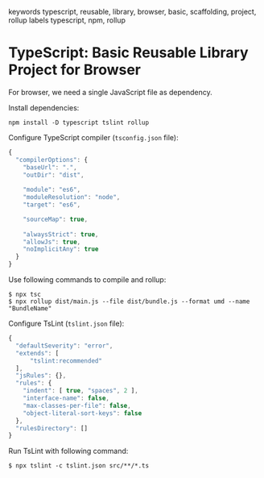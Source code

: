 keywords typescript, reusable, library, browser, basic, scaffolding, project, rollup
labels typescript, npm, rollup

# TypeScript: Basic Reusable Library Project for Browser
For browser, we need a single JavaScript file as dependency.

Install dependencies:
```console
npm install -D typescript tslint rollup
```

Configure TypeScript compiler (`tsconfig.json` file):
```javascript
{
  "compilerOptions": {
    "baseUrl": ".",
    "outDir": "dist",
    
    "module": "es6",
    "moduleResolution": "node",
    "target": "es6",

    "sourceMap": true,
    
    "alwaysStrict": true,
    "allowJs": true,
    "noImplicitAny": true
  }
}
```

Use following commands to compile and rollup:
```console
$ npx tsc
$ npx rollup dist/main.js --file dist/bundle.js --format umd --name "BundleName"
```

Configure TsLint (`tslint.json` file):
```javascript
{
  "defaultSeverity": "error",
  "extends": [
      "tslint:recommended"
  ],
  "jsRules": {},
  "rules": {
    "indent": [ true, "spaces", 2 ],
    "interface-name": false,
    "max-classes-per-file": false,
    "object-literal-sort-keys": false
  },
  "rulesDirectory": []
}
```

Run TsLint with following command:
```console
$ npx tslint -c tslint.json src/**/*.ts
```
